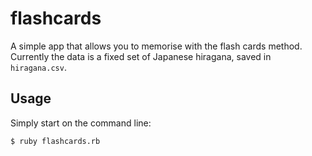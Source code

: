 # flashcards

A simple app that allows you to memorise with the flash cards method.
Currently the data is a fixed set of Japanese hiragana, saved in `hiragana.csv`.

## Usage

Simply start on the command line:

    $ ruby flashcards.rb

